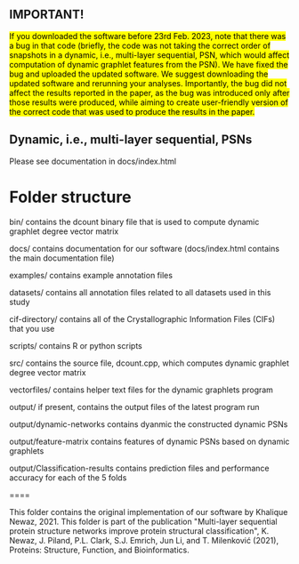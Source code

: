 ## IMPORTANT!
<mark>If you downloaded the software before 23rd Feb. 2023, note that there was a bug in that code (briefly, the code was not taking the correct order of snapshots in a dynamic, i.e., multi-layer sequential, PSN, which would affect computation of dynamic graphlet features from the PSN). We have fixed the bug and uploaded the updated software. We suggest downloading the updated software and rerunning your analyses. Importantly, the bug did not affect the results reported in the paper, as the bug was introduced only after those results were produced, while aiming to create user-friendly version of the correct code that was used to produce the results in the paper.</mark>


## Dynamic, i.e., multi-layer sequential, PSNs

Please see documentation in docs/index.html


Folder structure
================

bin/ contains the dcount binary file that is used to compute dynamic graphlet degree vector matrix

docs/ contains documentation for our software (docs/index.html contains the main documentation file)

examples/ contains example annotation files

datasets/ contains all annotation files related to all datasets used in this study

cif-directory/ contains all of the Crystallographic Information Files (CIFs) that you use

scripts/ contains R or python scripts 

src/ contains the source file, dcount.cpp, which computes dynamic graphlet degree vector matrix 

vectorfiles/ contains helper text files for the dynamic graphlets program

output/ if present, contains the output files of the latest program run

output/dynamic-networks contains dyanmic the constructed dynamic PSNs

output/feature-matrix contains features of dynamic PSNs based on dynamic graphlets

output/Classification-results contains prediction files and performance accuracy for each of the 5 folds

====

This folder contains the original implementation of our software by Khalique Newaz, 2021. This folder is part of the publication "Multi-layer sequential protein structure networks improve protein structural classification", K. Newaz, J. Piland, P.L. Clark, S.J. Emrich, Jun Li, and T. Milenković (2021), Proteins: Structure, Function, and Bioinformatics.


